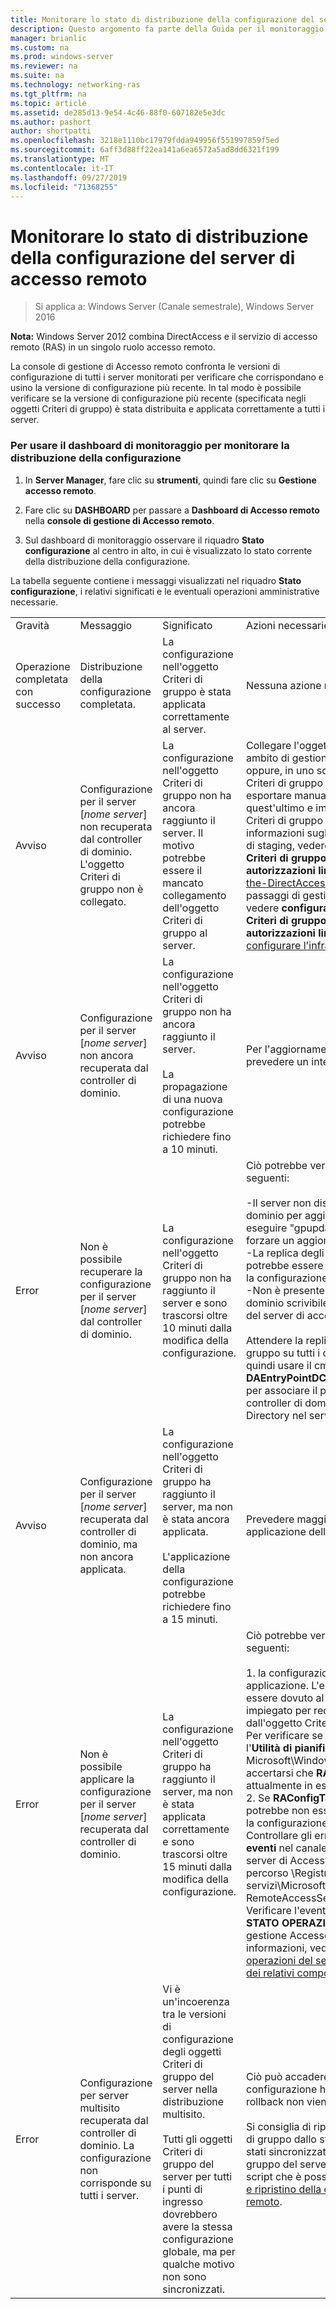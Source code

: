 ```yaml
---
title: Monitorare lo stato di distribuzione della configurazione del server di accesso remoto
description: Questo argomento fa parte della Guida per il monitoraggio e l'accounting di accesso remoto in Windows Server 2016.
manager: brianlic
ms.custom: na
ms.prod: windows-server
ms.reviewer: na
ms.suite: na
ms.technology: networking-ras
ms.tgt_pltfrm: na
ms.topic: article
ms.assetid: de285d13-9e54-4c46-88f0-607182e5e3dc
ms.author: pashort
author: shortpatti
ms.openlocfilehash: 3218e1110bc17979fdda949956f551997859f5ed
ms.sourcegitcommit: 6aff3d88ff22ea141a6ea6572a5ad8dd6321f199
ms.translationtype: MT
ms.contentlocale: it-IT
ms.lasthandoff: 09/27/2019
ms.locfileid: "71368255"
---
```

# <a name="monitor-the-configuration-distribution-status-of-the-remote-access-server"></a>Monitorare lo stato di distribuzione della configurazione del server di accesso remoto

>Si applica a: Windows Server (Canale semestrale), Windows Server 2016

**Nota:** Windows Server 2012 combina DirectAccess e il servizio di accesso remoto (RAS) in un singolo ruolo accesso remoto.  
  
La console di gestione di Accesso remoto confronta le versioni di configurazione di tutti i server monitorati per verificare che corrispondano e usino la versione di configurazione più recente. In tal modo è possibile verificare se la versione di configurazione più recente (specificata negli oggetti Criteri di gruppo) è stata distribuita e applicata correttamente a tutti i server.  
  
### <a name="to-use-the-monitoring-dashboard-to-monitor-the-configuration-distribution"></a>Per usare il dashboard di monitoraggio per monitorare la distribuzione della configurazione  
  
1.  In **Server Manager**, fare clic su **strumenti**, quindi fare clic su **Gestione accesso remoto**.  
  
2.  Fare clic su **DASHBOARD** per passare a **Dashboard di Accesso remoto** nella **console di gestione di Accesso remoto**.  
  
3.  Sul dashboard di monitoraggio osservare il riquadro **Stato configurazione** al centro in alto, in cui è visualizzato lo stato corrente della distribuzione della configurazione.  
  
La tabella seguente contiene i messaggi visualizzati nel riquadro **Stato configurazione**, i relativi significati e le eventuali operazioni amministrative necessarie.  
  
|||||  
|-|-|-|-|  
|Gravità|Messaggio|Significato|Azioni necessarie|  
|Operazione completata con successo|Distribuzione della configurazione completata.|La configurazione nell'oggetto Criteri di gruppo è stata applicata correttamente al server.|Nessuna azione necessaria.|  
|Avviso|Configurazione per il server [*nome server*] non recuperata dal controller di dominio. L'oggetto Criteri di gruppo non è collegato.|La configurazione nell'oggetto Criteri di gruppo non ha ancora raggiunto il server. Il motivo potrebbe essere il mancato collegamento dell'oggetto Criteri di gruppo al server.|Collegare l'oggetto Criteri di gruppo a un ambito di gestione applicato al server oppure, in uno scenario in cui l'oggetto Criteri di gruppo è in gestione temporanea, esportare manualmente le impostazioni da quest'ultimo e importarle nell'oggetto Criteri di gruppo di produzione. Per ulteriori informazioni sugli oggetti Criteri di gruppo di staging, vedere **gestione degli oggetti Criteri di gruppo di accesso remoto con autorizzazioni limitate** in [Step-1-Plan-the-DirectAccess-Infrastructure](../../directaccess/single-server-advanced/Step-1-Plan-the-DirectAccess-Infrastructure.md). Per i passaggi di gestione temporanea di GPO, vedere **configurazione degli oggetti Criteri di gruppo di accesso remoto con autorizzazioni limitate** in [passaggio 1: configurare l'infrastruttura DirectAccess](../../directaccess/single-server-advanced/Step-1-Configuring-DirectAccess-Infrastructure.md).|  
|Avviso|Configurazione per il server [*nome server*] non ancora recuperata dal controller di dominio.|La configurazione nell'oggetto Criteri di gruppo non ha ancora raggiunto il server.<br /><br />La propagazione di una nuova configurazione potrebbe richiedere fino a 10 minuti.|Per l'aggiornamento dei criteri sul server prevedere un intervallo più lungo.|  
|Error|Non è possibile recuperare la configurazione per il server [*nome server*] dal controller di dominio.|La configurazione nell'oggetto Criteri di gruppo non ha raggiunto il server e sono trascorsi oltre 10 minuti dalla modifica della configurazione.|Ciò potrebbe verificarsi in uno degli scenari seguenti:<br /><br />-Il server non dispone di connettività al dominio per aggiornare i criteri. È possibile eseguire "gpupdate/force" sul server per forzare un aggiornamento dei criteri.<br />-La replica degli oggetti Criteri di gruppo potrebbe essere necessaria per recuperare la configurazione aggiornata.<br />-Non è presente alcun controller di dominio scrivibile nel sito Active Directory del server di accesso remoto.<br /><br />Attendere la replica degli oggetti Criteri di gruppo su tutti i controller di dominio e quindi usare il cmdlet **Set-DAEntryPointDC** di Windows PowerShell per associare il punto di ingresso a un controller di dominio scrivibile in Active Directory nel server di Accesso remoto.|  
|Avviso|Configurazione per il server [*nome server*] recuperata dal controller di dominio, ma non ancora applicata.|La configurazione nell'oggetto Criteri di gruppo ha raggiunto il server, ma non è stata ancora applicata.<br /><br />L'applicazione della configurazione potrebbe richiedere fino a 15 minuti.|Prevedere maggior tempo per la completa applicazione della configurazione al server.|  
|Error|Non è possibile applicare la configurazione per il server [*nome server*] recuperata dal controller di dominio.|La configurazione nell'oggetto Criteri di gruppo ha raggiunto il server, ma non è stata applicata correttamente e sono trascorsi oltre 15 minuti dalla modifica della configurazione.|Ciò potrebbe verificarsi in uno degli scenari seguenti:<br /><br />1. la configurazione è attualmente in fase di applicazione. L'errore visualizzato può essere dovuto al lungo periodo di tempo impiegato per recuperare la configurazione dall'oggetto Criteri di gruppo.<br />    Per verificare se questo è il motivo, usare l'**Utilità di pianificazione** e passare a Microsoft\Windows\RemoteAccess per accertarsi che **RAConfigTask** sia attualmente in esecuzione.<br />2. Se **RAConfigTask** non è in esecuzione, potrebbe non essere in grado di applicare la configurazione nel server.<br />    Controllare gli errori nel **Visualizzatore eventi** nel canale delle operazioni del server di Accesso remoto, che si trova al percorso \Registri applicazioni e servizi\Microsoft\Windows\RemoteAccess-RemoteAccessServer.<br />    Verificare l'eventuale presenza di errori in **STATO OPERAZIONI** nella console di gestione Accesso remoto. Per altre informazioni, vedere [Monitorare lo stato operazioni del server di Accesso remoto e dei relativi componenti](Monitor-the-operations-status-of-the-Remote-Access-server-and-its-components.md).|  
|Error|Configurazione per server multisito recuperata dal controller di dominio. La configurazione non corrisponde su tutti i server.|Vi è un'incoerenza tra le versioni di configurazione degli oggetti Criteri di gruppo del server nella distribuzione multisito.<br /><br />Tutti gli oggetti Criteri di gruppo del server per tutti i punti di ingresso dovrebbero avere la stessa configurazione globale, ma per qualche motivo non sono sincronizzati.|Ciò può accadere quando la modifica della configurazione ha esito negativo e il rollback non viene eseguito correttamente.<br /><br />Si consiglia di ripristinare gli oggetti Criteri di gruppo dallo stato di backup in cui sono stati sincronizzati tutti gli oggetti Criteri di gruppo del server. Per informazioni su uno script che è possibile usare, vedere [backup e ripristino della configurazione di accesso remoto](https://gallery.technet.microsoft.com/Back-up-and-Restore-Remote-e157e6a6).|  
  


